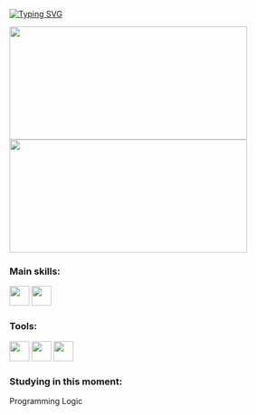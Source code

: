 [![Typing SVG](https://readme-typing-svg.herokuapp.com/?color=e6e6e6&size=35&center=true&vCenter=true&width=1000&lines=Good+Night,+I'm+Lucas;I'm+16+years+old;I'm+from+Brazil;I+study+internet+computing+at+ETEC;Be+Welcome!+:%29)](https://git.io/typing-svg)

<div>
  <img height="200em" width="420em" src="https://github-readme-stats.vercel.app/api?username=LuRSousa&show_icons=true&theme=dark">
  <img height="200em" width="420em" src="https://github-readme-stats.vercel.app/api/top-langs/?username=LuRSousa&layout=compact&theme=dark">
</div>

### Main skills:
<div>
  <img height="35em" width="35em" src="https://cdn.jsdelivr.net/gh/devicons/devicon/icons/css3/css3-original.svg" />
  <img height="35em" width="35em" src="https://cdn.jsdelivr.net/gh/devicons/devicon/icons/html5/html5-original.svg" />
</div>

### Tools:
<div>
  <img height="35em" width="35em" src="https://cdn.jsdelivr.net/gh/devicons/devicon/icons/windows8/windows8-original.svg" />
  <img height="35em" width="35em" src="https://cdn.jsdelivr.net/gh/devicons/devicon/icons/vscode/vscode-original.svg" />
  <img height="35em" width="35em" src="https://cdn.jsdelivr.net/gh/devicons/devicon/icons/figma/figma-original.svg" />
</div>

### Studying in this moment:
Programming Logic
